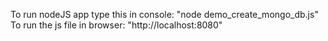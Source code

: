 To run nodeJS app type this in console: "node demo_create_mongo_db.js"
To run the js file in browser: "http://localhost:8080"